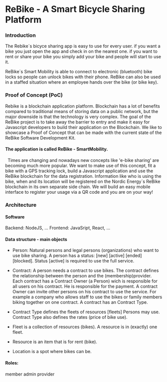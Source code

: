 # ReBike - A Smart Bicycle Sharing Platform




### Introduction

The Rebike´s bicyce sharing app is easy to use for every user. if you want a bike you just open the app and check in on the nearest one. if you want to rent or share your bike you simply add your bike and people will start to use it.

ReBike´s Smart Mobility is able to connect to electronic (bluetooth) bike locks so people can unlock bikes with their phone. ReBike can also be used in a staffed situation where an employee hands over the bike (or bike key).


### Proof of Concept (PoC)

Rebike is a blockchain application platform. Blockchain has a lot of benefits compared to traditional means of storing data on a public network, but the major downside is that the technology is very complex. The goal of the ReBike project is to take away the barrier to entry and make it easy for Javascript developers to build their application on the Blockchain. We like to showcase a Proof of Concept that can be made with the current state of the ReBike Software Development Kit. 

#### The application is called ReBike - SmartMobility.
 
Times are changing and nowadays new concepts like 'e-bike sharing' are becoming much more popular. We want to make use of this concept, fit a bike with a GPS tracking lock, build a Javascript application and use the ReBike blockchain for the data registration. Information like who is using the bike, when and its location will be registered on the Nordic Energy´s ReBike blockchain in its own separate side chain. We will build an easy mobile interface to register your usage via a QR code and you are on your way!


### Architecture

#### Software

Backend: NodeJS, ... Frontend: JavaSript, React, ...

#### Data structure - main objects

- Person: Natural persons and legal persons (organizations) who want to use bike sharing. A person has a status: [new] [active] [ended] [blocked]. Status [active] is required to use the full service.
 
- Contract: A person needs a contract to use bikes. The contract defines the relationship between the person and the (membership)provider. Each contract has a Contract Owner (a Person) wich is responsible for all users on his contract. He is responsible for the payment. A contract Owner can invite other persons on his contract to use the service. For example a company who allows staff to use the bikes or family members biking together on one contract. A contract has an Contract Type.
 
- Contract Type defines the fleets of resources [fleets] Persons may use. Contract Type also defines the rates (price of bike use).
 
- Fleet is a collection of resources (bikes). A resource is in (exactly) one fleet.
 
- Resource is an item that is for rent (bike).
 
- Location is a spot where bikes can be.

#### Roles:

member
admin
provider

